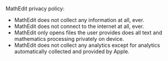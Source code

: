 MathEdit privacy policy:
- MathEdit does not collect any information at all, ever.
- MathEdit does not connect to the internet at all, ever.
- MathEdit only opens files the user provides does all text and mathematics processing privately on device.
- MathEdit does not collect any analytics except for analytics automatically collected and provided by Apple.